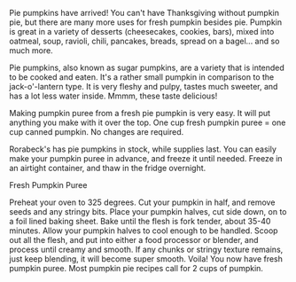 Pie pumpkins have arrived! You can't have Thanksgiving without pumpkin pie, but there are many more uses for fresh pumpkin besides pie.  Pumpkin is great in a variety of desserts (cheesecakes, cookies, bars), mixed into oatmeal, soup, ravioli, chili, pancakes, breads, spread on a bagel... and so much more.  

Pie pumpkins, also known as sugar pumpkins, are a variety that is intended to be cooked and eaten.  It's a rather small pumpkin in comparison to the jack-o'-lantern type.  It is very fleshy and pulpy, tastes much sweeter, and has a lot less water inside.  Mmmm, these taste delicious!  

Making pumpkin puree from a fresh pie pumpkin is very easy.  It will put anything you make with it over the top.  One cup fresh pumpkin puree  = one cup canned pumpkin.  No changes are required.  

Rorabeck's has pie pumpkins in stock, while supplies last.  You can easily make your pumpkin puree in advance, and freeze it until needed.  Freeze in an airtight container, and thaw in the fridge overnight.  

Fresh Pumpkin Puree 

Preheat your oven to 325 degrees.  Cut your pumpkin in half, and remove seeds and any stringy bits.  Place your pumpkin halves, cut side down, on to a foil lined baking sheet.  Bake until the flesh is fork tender, about 35-40 minutes.  Allow your pumpkin halves to cool enough to be handled.  Scoop out all the flesh, and put into either a food processor or blender, and process until creamy and smooth.  If any chunks or stringy texture remains, just keep blending, it will become super smooth.  Voila!  You now have fresh pumpkin puree.  Most pumpkin pie recipes call for 2 cups of pumpkin. 

